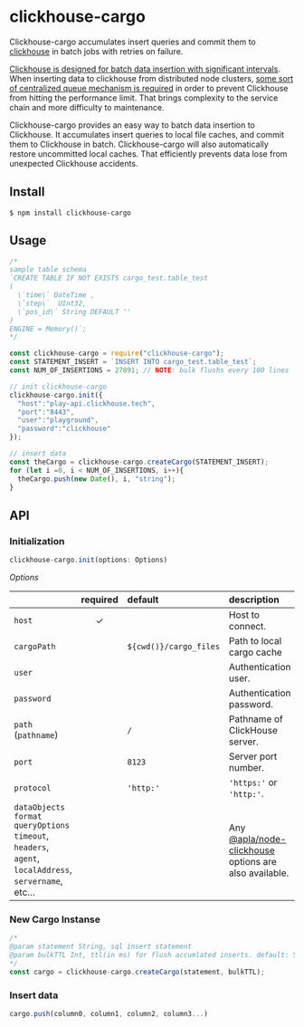 # clickhouse-cargo
Clickhouse-cargo accumulates insert queries and commit them to [clickhouse](https://clickhouse.yandex/) in batch jobs with retries on failure.

[Clickhouse is designed for batch data insertion with significant intervals](https://clickhouse.tech/docs/en/introduction/performance/#performance-when-inserting-data).
When inserting data to clickhouse from distributed node clusters, [some sort of centralized queue mechanism is required](https://github.com/ClickHouse/ClickHouse/issues/1067#issuecomment-320471793) in order to prevent Clickhouse from hitting the performance limit.
That brings complexity to the service chain and more difficulty to maintenance.

Clickhouse-cargo provides an easy way to batch data insertion to Clickhouse. It accumulates insert queries to local file caches, and commit them to Clickhouse in batch. Clickhouse-cargo will also automatically restore uncommitted local caches. That efficiently prevents data lose from unexpected Clickhouse accidents.


## Install
```
$ npm install clickhouse-cargo
```

## Usage

```javascript
/*
sample table schema
`CREATE TABLE IF NOT EXISTS cargo_test.table_test
(
  \`time\` DateTime ,
  \`step\`  UInt32,
  \`pos_id\` String DEFAULT ''
)
ENGINE = Memory()`;
*/

const clickhouse-cargo = require("clickhouse-cargo");
const STATEMENT_INSERT = `INSERT INTO cargo_test.table_test`;
const NUM_OF_INSERTIONS = 27891; // NOTE: bulk flushs every 100 lines

// init clickhouse-cargo
clickhouse-cargo.init({
  "host":"play-api.clickhouse.tech",
  "port":"8443",
  "user":"playground",
  "password":"clickhouse"
});

// insert data
const theCargo = clickhouse-cargo.createCargo(STATEMENT_INSERT);
for (let i =0, i < NUM_OF_INSERTIONS, i++){
  theCargo.push(new Date(), i, "string");
}
```

## API

### Initialization

```javascript
clickhouse-cargo.init(options: Options)
```

*Options*

|                  | required | default       | description
| :--------------- | :------: | :------------ | :----------
| `host`           | ✓        |               | Host to connect.
| `cargoPath`      |          | `${cwd()}/cargo_files`              | Path to local cargo cache
| `user`           |          |               | Authentication user.
| `password`       |          |               | Authentication password.
| `path` (`pathname`) |       | `/`           | Pathname of ClickHouse server.
| `port`           |          | `8123`        | Server port number.
| `protocol`       |          | `'http:'`     | `'https:'` or `'http:'`.
| `dataObjects` <br /> `format` <br />`queryOptions` <br /> `timeout`, <br /> `headers`, <br /> `agent`, <br /> `localAddress`, <br /> `servername`, <br /> etc… |   |   |  Any [@apla/node-clickhouse](https://github.com/apla/node-clickhouse#new-clickhouseoptions-options) options are also available.


### New Cargo Instanse

```javascript
/*
@param statement String, sql insert statement
@param bulkTTL Int, ttl(in ms) for flush accumlated inserts. default: 5000, min: 1000
*/
const cargo = clickhouse-cargo.createCargo(statement, bulkTTL);
```

### Insert data
```javascript
cargo.push(column0, column1, column2, column3...)
```




